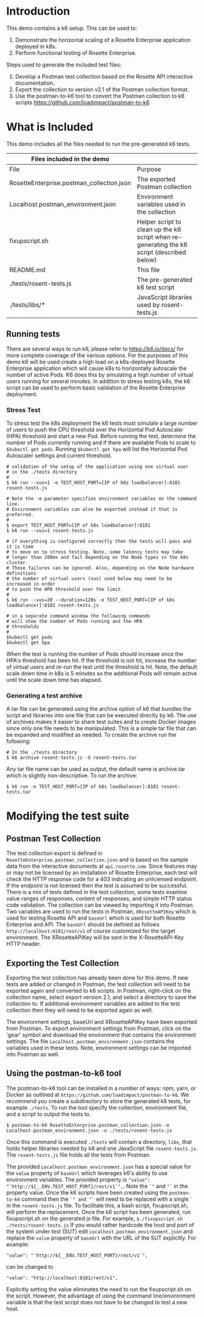 # Introduction
This demo contains a k6 setup. This can be used to:
1. Demonstrate the horizontal scaling of a Rosette Enterprise application deployed in k8s.
2. Perform functional testing of Rosette Enterprise.

Steps used to generate the included test files:
1. Develop a Postman test collection based on the Rosette API interactive documentation.
2. Export the collection to version v2.1 of the Postman collection format.
3. Use the postman-to-k6 tool to convert the Postman collection to k6 scripts https://github.com/loadimpact/postman-to-k6


# What is Included
This demo includes all the files needed to run the pre-generated k6 tests.

|Files included in the demo   |   |
|----|-------|
|File|Purpose|
|RosetteEnterprise.postman_collection.json|The exported Postman collection|
|Localhost.postman_environment.json|Environment variables used in the collection|
|fixupscript.sh|Helper script to clean up the k6 script when re-generating the k6 script (described below)|
|README.md|This file|
|./tests/rosent-tests.js|The pre-generated k6 test script|
|./tests/libs/*|JavaScript libraries used by rosent-tests.js|

## Running tests
There are several ways to run k6, please refer to https://k6.io/docs/ for more complete coverage of the various options. For the purposes of this demo k6 will be used create a high load on a k8s-deployed Rosette Enterprise application which will cause k8s to horizontally autoscale the number of active Pods. K6 does this by simulating a high number of virtual users running for several minutes. In addition to stress testing k8s, the k6 script can be used to perform basic validation of the Rosette Enterprise deployment.

### Stress Test
To stress test the k8s deployment the k6 tests must simulate a large number of users to push the CPU threshold over the Horizontal Pod Autoscaler (HPA) threshold and start a new Pod. Before running the test, determine the number of Pods currently running and if there are available Pods to scale to `$kubectl get pods`. Running `$kubectl get hpa` will list the Horizontal Pod Autoscaler settings and current threshold.
```
# validation of the setup of the application using one virtual user
# in the ./tests directory
#
$ k6 run --vus=1 -e TEST_HOST_PORT=[IP of k8s loadbalancer]:8181 rosent-tests.js

# Note the -e parameter specifies environment variables on the command line.
# Environment variables can also be exported instead if that is preferred.
#
$ export TEST_HOST_PORT=[IP of k8s loadbalancer]:8181
$ k6 run --vus=1 rosent-tests.js

# if everything is configured correctly then the tests will pass and it is time
# to move on to stress testing. Note, some latency tests may take
# longer than 200ms and fail depending on the Node types in the k8s cluster.
# These failures can be ignored. Also, depending on the Node hardware definitions
# the number of virtual users (vus) used below may need to be increased in order
# to push the HPA threshold over the limit.
#
$ k6 run --vus=20 --duration=120s -e TEST_HOST_PORT=[IP of k8s loadbalancer]:8181 rosent-tests.js

# in a separate command window the following commands
# will show the number of Pods running and the HPA
# thresholds
#
$kubectl get pods
$kubectl get hpa

```
When the test is running the number of Pods should increase once the HPA's threshold has been hit. If the threshold is not hit, increase the number of virtual users and re-run the test until the threshold is hit. Note, the default scale down time in k8s is 5 minutes so the additional Pods will remain active until the scale down time has elapsed.

### Generating a test archive
A tar file can be generated using the archive option of k6 that bundles the script and libraries into one file that can be executed directly by k6. The use of archives makes it easier to share test suites and to create Docker images since only one file needs to be manipulated. This is a simple tar file that can be expanded and modified as needed. To create the archive run the following:
```
# In the ./tests directory
$ k6 archive rosent-tests.js -O rosent-tests.tar
```
Any tar file name can be used as output, the default name is archive.tar which is slightly non-descriptive. To run the archive:
```
$ k6 run -e TEST_HOST_PORT=[IP of k8s loadbalancer]:8181 rosent-tests.tar
```

# Modifying the test suite

## Postman Test Collection
The test collection export is defined in `RosetteEnterprise.postman_collection.json` and is based on the sample data from the interactive documents at `api.rosette.com`. Since features may or may not be licensed by an installation of Rosette Enterprise, each test will check the HTTP response code for a 403 indicating an unlicensed endpoint. If the endpoint is not licensed then the test is assumed to be successful. There is a mix of tests defined in the test collection, some tests examine value ranges of responses, content of responses, and simple HTTP status code validation. The collection can be viewed by importing it into Postman. Two variables are used to run the tests in Postman, `XRosetteAPIKey` which is used for testing Rosette API and `baseUrl` which is used for both Rosette Enterprise and API. The `baseUrl` should be defined as follows `http://localhost:8181/rest/v1` of course customized for the target environment. The XRosetteAPIKey will be sent in the X-RosetteAPI-Key HTTP header.

## Exporting the Test Collection
Exporting the test collection has already been done for this demo. If new tests are added or changed in Postman, the test collection will need to be exported again and converted to k6 scripts. In Postman, right-click on the collection name, select export version 2.1, and select a directory to save the collection to. If additional environment variables are added to the test collection then they will need to be exported again as well.

The environment settings, baseUrl and XRosetteAPIKey have been exported from Postman. To export environment settings from Postman, click on the 'gear' symbol and download the environment that contains the environment settings. The file `Localhost.postman_environment.json` contains the variables used in these tests. Note, environment settings can be imported into Postman as well.

## Using the postman-to-k6 tool
The postman-to-k6 tool can be installed in a number of ways: npm, yarn, or Docker as outlined at `https://github.com/loadimpact/postman-to-k6`. We  recommend you create a subdirectory to store the generated k6 tests, for example `./tests`. To run the tool specify the collection, environment file, and a script to output the tests to.

```
$ postman-to-k6 RosetteEnterprise.postman_collection.json -e Localhost.postman_environment.json -o ./tests/rosent-tests.js
```
Once this command is executed `./tests` will contain a directory, `libs`, that holds helper libraries needed by k6 and one JavaScript file `rosent-tests.js`. The `rosent-tests.js` file holds all the tests from Postman.

The provided `Localhost.postman_environment.json` has a special value for the `value` property of `baseUrl` which leverages k6's ability to use environment variables. The provided property is ``"value": "`http://${__ENV.TEST_HOST_PORT}/rest/v1`",``.  Note the `` `" `` and `` "` `` in the property value. Once the k6 scripts have been created using the `postman-to-k6` command then the `` `" and "` `` will need to be replaced with a single `` ` `` in the `rosent-tests.js` file. To facilitate this, a bash script, fixupscript.sh, will perform the replacement. Once the k6 script has been generated, run fixupscript.sh on the generated js file. For example, `$./fixupscript.sh ./tests/rosent-tests.js` If you would rather hardcode the host and port of the system under test (SUT) edit `Localhost.postman_environment.json` and replace the `value` property of `baseUrl` with the URL of the SUT explicitly. For example:

``"value": "`http://${__ENV.TEST_HOST_PORT}/rest/v1`",``

can be changed to

``"value": "http://localhost:8181/rest/v1",``

Explicitly setting the value eliminates the need to run the fixupscript.sh on the script. However, the advantage of using the command line/environment variable is that the test script does not have to be changed to test a new host.

